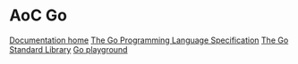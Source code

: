 # AoC Go

[Documentation home](https://go.dev/doc/)
[The Go Programming Language Specification](https://go.dev/ref/spec)
[The Go Standard Library](https://pkg.go.dev/std)
[Go playground](https://go.dev/play/)
